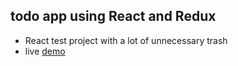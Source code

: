 ## todo app using React and Redux

- React test project with a lot of unnecessary trash 
- live [demo](https://pavlyn-todo.herokuapp.com/)
